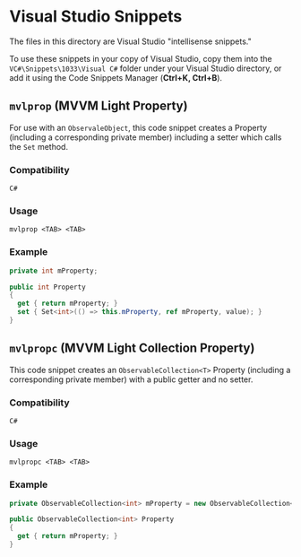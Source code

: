 # Visual Studio Snippets

The files in this directory are Visual Studio "intellisense snippets."

To use these snippets in your copy of Visual Studio, copy them into the `VC#\Snippets\1033\Visual C#` folder under your Visual Studio directory, or add it using the Code Snippets Manager (**Ctrl+K, Ctrl+B**).


## `mvlprop` (MVVM Light Property)

For use with an `ObservaleObject`, this code snippet creates a Property (including a corresponding private member) including a setter which calls the `Set` method.

### Compatibility
`C#`

### Usage
`mvlprop <TAB> <TAB>`

### Example
```c#
private int mProperty;

public int Property
{
  get { return mProperty; }
  set { Set<int>(() => this.mProperty, ref mProperty, value); }
}
```


## `mvlpropc` (MVVM Light Collection Property)

This code snippet creates an `ObservableCollection<T>` Property (including a corresponding private member) with a public getter and no setter.

### Compatibility
`C#`

### Usage
`mvlpropc <TAB> <TAB>`

### Example
```c#
private ObservableCollection<int> mProperty = new ObservableCollection<int>();

public ObservableCollection<int> Property
{
  get { return mProperty; }
}
```
